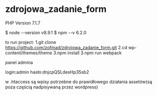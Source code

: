 # zdrojowa_zadanie_form




PHP Version 7.1.7

$ node --version
v8.9.1
$ npm --v
6.2.0

to run project:
1.git clone https://github.com/zofmad/zdrojowa_zadanie_form.git
2.cd wp-content/themes/theme
3.npm install
3.npm run webpack


panel admina

login:admin
hasło:dnjcpQSLdesHp35sb2

w .htaccess są wpisy potrzebne do prawidłowego działania assetów(są poza częścią nadpisywaną przez wordpress)